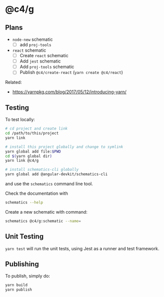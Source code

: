 # @c4/g

## Plans

- `node-new` schematic
  - [ ] add `proj-tools`
- `react` schematic
  - [ ] Create `react` schematic
  - [ ] Add `jest` schematic
  - [ ] Add `proj-tools` schematic
  - [ ] Publish `@c4/create-react` (`yarn create @c4/react`)

Related:

- https://yarnpkg.com/blog/2017/05/12/introducing-yarn/

## Testing

To test locally:

```bash
# cd project and create link
cd /path/to/this/project
yarn link

# install this project globally and change to symlink
yarn global add file:$PWD
cd $(yarn global dir)
yarn link @c4/g

# install schematics-cli globally
yarn global add @angular-devkit/schematics-cli
```

and use the `schematics` command line tool.

Check the documentation with

```bash
schematics --help
```

Create a new schematic with command:

```bash
schematics @c4/g:schematic --name=
```

## Unit Testing

`yarn test` will run the unit tests, using Jest as a runner and test framework.

## Publishing

To publish, simply do:

```bash
yarn build
yarn publish
```
